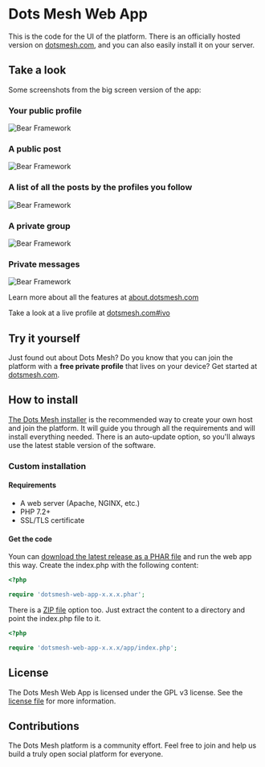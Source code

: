 # Dots Mesh Web App

This is the code for the UI of the platform. There is an officially hosted version on [dotsmesh.com](https://dotsmesh.com/), and you can also easily install it on your server.

## Take a look

Some screenshots from the big screen version of the app:

### Your public profile

![Bear Framework](https://dotsmesh.github.io/web-app-screen-1.jpg)

### A public post

![Bear Framework](https://dotsmesh.github.io/web-app-screen-2.jpg)

### A list of all the posts by the profiles you follow

![Bear Framework](https://dotsmesh.github.io/web-app-screen-3.jpg)

### A private group

![Bear Framework](https://dotsmesh.github.io/web-app-screen-4.jpg)

### Private messages

![Bear Framework](https://dotsmesh.github.io/web-app-screen-5.jpg)

Learn more about all the features at [about.dotsmesh.com](https://about.dotsmesh.com/app/)

Take a look at a live profile at [dotsmesh.com#ivo](https://dotsmesh.com#ivo)

## Try it yourself

Just found out about Dots Mesh? Do you know that you can join the platform with a **free private profile** that lives on your device? Get started at [dotsmesh.com](https://dotsmesh.com/).

## How to install

[The Dots Mesh installer](https://about.dotsmesh.com/self-host/) is the recommended way to create your own host and join the platform. It will guide you through all the requirements and will install everything needed. There is an auto-update option, so you'll always use the latest stable version of the software.

### Custom installation

#### Requirements
- A web server (Apache, NGINX, etc.)
- PHP 7.2+
- SSL/TLS certificate

#### Get the code

Youn can [download the latest release as a PHAR file](https://github.com/dotsmesh/dotsmesh-web-app/releases) and run the web app this way. Create the index.php with the following content:
```php
<?php

require 'dotsmesh-web-app-x.x.x.phar';
```

There is a [ZIP file](https://github.com/dotsmesh/dotsmesh-web-app/releases) option too. Just extract the content to a directory and point the index.php file to it.
```php
<?php

require 'dotsmesh-web-app-x.x.x/app/index.php';
```

## License

The Dots Mesh Web App is licensed under the GPL v3 license. See the [license file](https://github.com/dotsmesh/dotsmesh-web-app/blob/master/LICENSE) for more information.

## Contributions

The Dots Mesh platform is a community effort. Feel free to join and help us build a truly open social platform for everyone.
